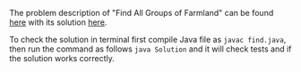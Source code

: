The problem description of "Find All Groups of Farmland" can be found [here](https://leetcode.com/problems/find-all-groups-of-farmland/) with its solution [here](https://github.com/aurimas13/Solutions-To-Problems/blob/main/LeetCode/Python%20Solutions/Find%20All%20Groups%20of%20Farmland/find.py).

To check the solution in terminal first compile Java file as `javac find.java`, then run the command as follows `java Solution` and it will check tests and if the solution works correctly.
